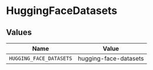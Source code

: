 # HuggingFaceDatasets


## Values

| Name                    | Value                   |
| ----------------------- | ----------------------- |
| `HUGGING_FACE_DATASETS` | hugging-face-datasets   |